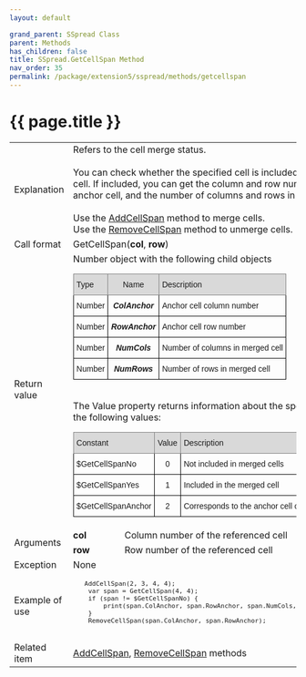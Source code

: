 ```yaml
---
layout: default

grand_parent: SSpread Class
parent: Methods
has_children: false
title: SSpread.GetCellSpan Method
nav_order: 35
permalink: /package/extension5/sspread/methods/getcellspan
---
```

# {{ page.title }}

<table>
  <tr>
    <td>Explanation</td>
    <td colspan="2">Refers to the cell merge status. <br><br>You can check whether the specified cell is included in the merged cell. If included, you can get the column and row numbers for that anchor cell, and the number of columns and rows in the merged cell.<br><br>Use the <a href="/package/extension5/sspread/methods/addcellspan">AddCellSpan</a> method to merge cells. <br> Use the <a href="/package/extension5/sspread/methods/removecellspan">RemoveCellSpan</a> method to unmerge cells.</td>
  </tr>
  <tr>
    <td>Call format</td>
    <td colspan="2">GetCellSpan(<b>col</b>, <b>row</b>)</td>
  </tr>
  <tr>
    <td>Return value</td>
    <td colspan="2">Number object with the following child objects<br><style type="text/css">
.tg  {border-collapse:collapse;border-spacing:0;}
.tg td{border-color:black;border-style:solid;border-width:1px;font-family:Arial, sans-serif;font-size:14px;
  overflow:hidden;padding:10px 5px;word-break:normal;}
.tg th{border-color:black;border-style:solid;border-width:1px;font-family:Arial, sans-serif;font-size:14px;
  font-weight:normal;overflow:hidden;padding:10px 5px;word-break:normal;}
.tg .tg-ihln{font-style:italic;font-weight:bold;text-align:center;vertical-align:top}
.tg .tg-23hc{background-color:#D9D9D9;border-color:inherit;font-family:Arial, Helvetica, sans-serif !important;text-align:left;
  vertical-align:top}
.tg .tg-z50u{background-color:#D9D9D9;border-color:inherit;font-family:Arial, Helvetica, sans-serif !important;text-align:center;
  vertical-align:top}
.tg .tg-0lax{text-align:left;vertical-align:top}
</style>
<table class="tg">
<thead>
  <tr>
    <th class="tg-23hc">Type</th>
    <th class="tg-z50u">Name</th>
    <th class="tg-23hc">Description</th>
  </tr>
</thead>
<tbody>
  <tr>
    <td class="tg-0lax">Number</td>
    <td class="tg-ihln">ColAnchor</td>
    <td class="tg-0lax">Anchor cell column number</td>
  </tr>
  <tr>
    <td class="tg-0lax">Number</td>
    <td class="tg-ihln">RowAnchor</td>
    <td class="tg-0lax">Anchor cell row number</td>
  </tr>
  <tr>
    <td class="tg-0lax">Number</td>
    <td class="tg-ihln">NumCols</td>
    <td class="tg-0lax">Number of columns in merged cell</td>
  </tr>
  <tr>
    <td class="tg-0lax">Number</td>
    <td class="tg-ihln">NumRows</td>
    <td class="tg-0lax">Number of rows in merged cell</td>
  </tr>
</tbody>
</table>
<br>The Value property returns information about the specified cell with the following values:<br>
<style type="text/css">
.tg  {border-collapse:collapse;border-spacing:0;}
.tg td{border-color:black;border-style:solid;border-width:1px;font-family:Arial, sans-serif;font-size:14px;
  overflow:hidden;padding:10px 5px;word-break:normal;}
.tg th{border-color:black;border-style:solid;border-width:1px;font-family:Arial, sans-serif;font-size:14px;
  font-weight:normal;overflow:hidden;padding:10px 5px;word-break:normal;}
.tg .tg-baqh{text-align:center;vertical-align:top}
.tg .tg-23hc{background-color:#D9D9D9;border-color:inherit;font-family:Arial, Helvetica, sans-serif !important;text-align:left;
  vertical-align:top}
.tg .tg-z50u{background-color:#D9D9D9;border-color:inherit;font-family:Arial, Helvetica, sans-serif !important;text-align:center;
  vertical-align:top}
.tg .tg-0lax{text-align:left;vertical-align:top}
</style>
<table class="tg">
<thead>
  <tr>
    <th class="tg-23hc">Constant</th>
    <th class="tg-z50u">Value</th>
    <th class="tg-23hc">Description</th>
  </tr>
</thead>
<tbody>
  <tr>
    <td class="tg-0lax">$GetCellSpanNo</td>
    <td class="tg-baqh">0</td>
    <td class="tg-0lax">Not included in merged cells</td>
  </tr>
  <tr>
    <td class="tg-0lax">$GetCellSpanYes</td>
    <td class="tg-baqh">1</td>
    <td class="tg-0lax">Included in the merged cell</td>
  </tr>
  <tr>
    <td class="tg-0lax">$GetCellSpanAnchor</td>
    <td class="tg-baqh">2</td>
    <td class="tg-0lax">Corresponds to the anchor cell of the merged cell</td>
  </tr>
</tbody>
</table>
  <tr>
    <td rowspan="2">Arguments</td>
    <td><b>col</b></td>
    <td>Column number of the referenced cell</td>
  </tr>
  <tr>
    <td><b>row</b></td>
    <td>Row number of the referenced cell</td>
  </tr>
  <tr>
    <td>Exception</td>
    <td colspan="2">None</td>
  </tr>
  <tr>
    <td>Example of use</td>
    <td colspan="2"><code><pre>
   AddCellSpan(2, 3, 4, 4);
    var span = GetCellSpan(4, 4);
    if (span != $GetCellSpanNo) {
        print(span.ColAnchor, span.RowAnchor, span.NumCols, span.NumRows, "\n");
    }
    RemoveCellSpan(span.ColAnchor, span.RowAnchor);
    </pre></code></td>
  </tr>
  <tr>
    <td>Related item</td>
    <td colspan="2"><a href="/package/extension5/sspread/methods/addcellspan">AddCellSpan</a>, <a href="/package/extension5/sspread/methods/removecellspan">RemoveCellSpan</a> methods</td>
  </tr>
</table>
